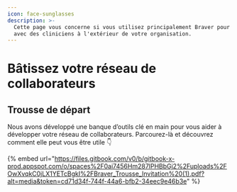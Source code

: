 ```yaml
---
icon: face-sunglasses
description: >-
  Cette page vous concerne si vous utilisez principalement Braver pour discuter
  avec des cliniciens à l'extérieur de votre organisation.
---
```


# Bâtissez votre réseau de collaborateurs

## Trousse de départ

Nous avons développé une banque d’outils clé en main pour vous aider à développer votre réseau de collaborateurs. Parcourez-là et découvrez comment elle peut vous être utile 👇

{% embed url="https://files.gitbook.com/v0/b/gitbook-x-prod.appspot.com/o/spaces%2F0ai7456Hm287lPHBbGj2%2Fuploads%2FOwXvqkC0jLX1YETcBgkI%2FBraver_Trousse_Invitation%20(1).pdf?alt=media&token=cd71d34f-744f-44a6-bfb2-34eec9e46b3e" %}

